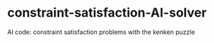 # constraint-satisfaction-AI-solver
AI code: constraint satisfaction problems with the kenken puzzle 
